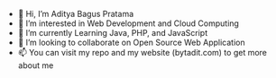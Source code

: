 - 👋 Hi, I’m Aditya Bagus Pratama
- 👀 I’m interested in Web Development and Cloud Computing
- 🌱 I’m currently Learning Java, PHP, and JavaScript
- 💞️ I’m looking to collaborate on Open Source Web Application
- 📫 You can visit my repo and my website (bytadit.com) to get more about me

<!---
bytadit/bytadit is a ✨ special ✨ repository because its `README.md` (this file) appears on your GitHub profile.
You can click the Preview link to take a look at your changes.
--->
